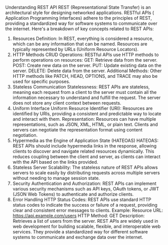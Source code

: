 Understanding REST API
REST (Representational State Transfer) is an architectural style for designing networked applications. RESTful APIs ( Application Programming Interfaces) adhere to the principles of REST, providing a standardized way for software systems to communicate over the internet. Here's a breakdown of key concepts related to REST APIs:

1. Resources
Definition: In REST, everything is considered a resource, which can be any information that can be named. Resources are typically represented by URLs (Uniform Resource Locators).
2. HTTP Methods
CRUD Operations: RESTful APIs use HTTP methods to perform operations on resources:
GET: Retrieve data from the server.
POST: Create new data on the server.
PUT: Update existing data on the server.
DELETE: Delete data from the server.
Additional Methods: Other HTTP methods like PATCH, HEAD, OPTIONS, and TRACE may also be used for specific purposes.
3. Stateless Communication
Statelessness: REST APIs are stateless, meaning each request from a client to the server must contain all the information necessary to understand and fulfill the request. The server does not store any client context between requests.
4. Uniform Interface
Uniform Resource Identifier (URI): Resources are identified by URIs, providing a consistent and predictable way to locate and interact with them.
Representation: Resources can have multiple representations, such as JSON, XML, HTML, or plain text. Clients and servers can negotiate the representation format using content negotiation.
5. Hypermedia as the Engine of Application State (HATEOAS)
HATEOAS: REST APIs should include hypermedia links in the response, allowing clients to discover and navigate related resources dynamically. This reduces coupling between the client and server, as clients can interact with the API based on the links provided.
6. Stateless Server
Scalability: The stateless nature of REST APIs allows servers to scale easily by distributing requests across multiple servers without needing to manage session state.
7. Security
Authentication and Authorization: REST APIs can implement various security mechanisms such as API keys, OAuth tokens, or JWT (JSON Web Tokens) to authenticate and authorize clients.
8. Error Handling
HTTP Status Codes: REST APIs use standard HTTP status codes to indicate the success or failure of a request, providing clear and consistent error messages to clients.
Example:
Resource URL: https://api.example.com/users
HTTP Method: GET
Description: Retrieves a list of users from the server.
REST APIs are widely used in web development for building scalable, flexible, and interoperable web services. They provide a standardized way for different software systems to communicate and exchange data over the internet.